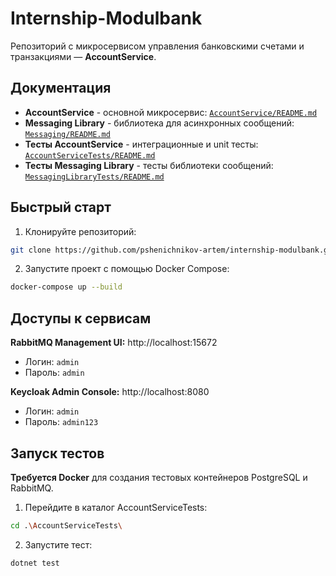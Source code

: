 # Internship-Modulbank

Репозиторий с микросервисом управления банковскими счетами и транзакциями — **AccountService**.

## Документация

- **AccountService** - основной микросервис: [`AccountService/README.md`](./AccountService/README.md)
- **Messaging Library** - библиотека для асинхронных сообщений: [`Messaging/README.md`](./Messaging/README.md)
- **Тесты AccountService** - интеграционные и unit тесты: [`AccountServiceTests/README.md`](./AccountServiceTests/README.md)
- **Тесты Messaging Library** - тесты библиотеки сообщений: [`MessagingLibraryTests/README.md`](./MessagingLibraryTests/README.md)

## Быстрый старт

1. Клонируйте репозиторий:
```bash
git clone https://github.com/pshenichnikov-artem/internship-modulbank.git
```
2. Запустите проект с помощью Docker Compose:
```bash
docker-compose up --build
```

## Доступы к сервисам

**RabbitMQ Management UI:** http://localhost:15672
- Логин: `admin`
- Пароль: `admin`

**Keycloak Admin Console:** http://localhost:8080
- Логин: `admin`
- Пароль: `admin123`

## Запуск тестов
**Требуется Docker** для создания тестовых контейнеров PostgreSQL и RabbitMQ.

1. Перейдите в каталог AccountServiceTests:
```bash
cd .\AccountServiceTests\
```
2. Запустите тест:
```bash
dotnet test
```
